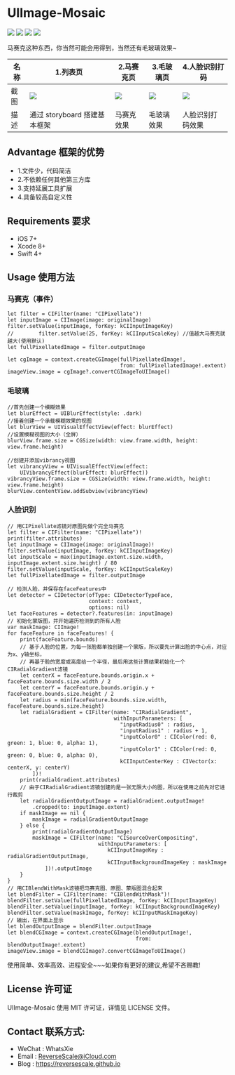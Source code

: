 # UIImage-Mosaic

![](https://img.shields.io/badge/platform-iOS-red.svg) 
![](https://img.shields.io/badge/language-Swift-orange.svg) 
![](https://img.shields.io/badge/download-2.5MB-brightgreen.svg)
![](https://img.shields.io/badge/license-MIT%20License-brightgreen.svg) 

马赛克这种东西，你当然可能会用得到，当然还有毛玻璃效果~

| 名称 |1.列表页 |2.马赛克页 |3.毛玻璃页 |4.人脸识别打码|
| ------------- | ------------- | ------------- | ------------- | ------------- |
| 截图 | ![](http://og1yl0w9z.bkt.clouddn.com/17-10-23/20562310.jpg) | ![](http://og1yl0w9z.bkt.clouddn.com/17-10-17/50454310.jpg) | ![](http://og1yl0w9z.bkt.clouddn.com/17-10-17/42310312.jpg) | ![](http://og1yl0w9z.bkt.clouddn.com/17-10-23/51071578.jpg) |
| 描述 | 通过 storyboard 搭建基本框架 | 马赛克效果 | 毛玻璃效果 | 人脸识别打码效果 |


## Advantage 框架的优势
* 1.文件少，代码简洁
* 2.不依赖任何其他第三方库
* 3.支持延展工具扩展
* 4.具备较高自定义性


## Requirements 要求
* iOS 7+
* Xcode 8+
* Swift 4+


## Usage 使用方法
### 马赛克（事件）
```
let filter = CIFilter(name: "CIPixellate")!
let inputImage = CIImage(image: originalImage)
filter.setValue(inputImage, forKey: kCIInputImageKey)
//        filter.setValue(25, forKey: kCIInputScaleKey) //值越大马赛克就越大(使用默认)
let fullPixellatedImage = filter.outputImage

let cgImage = context.createCGImage(fullPixellatedImage!,
                                    from: fullPixellatedImage!.extent)
imageView.image = cgImage?.convertCGImageToUIImage()
```
### 毛玻璃
```
//首先创建一个模糊效果
let blurEffect = UIBlurEffect(style: .dark)
//接着创建一个承载模糊效果的视图
let blurView = UIVisualEffectView(effect: blurEffect)
//设置模糊视图的大小（全屏）
blurView.frame.size = CGSize(width: view.frame.width, height: view.frame.height)

//创建并添加vibrancy视图
let vibrancyView = UIVisualEffectView(effect:
    UIVibrancyEffect(blurEffect: blurEffect))
vibrancyView.frame.size = CGSize(width: view.frame.width, height: view.frame.height)
blurView.contentView.addSubview(vibrancyView)
```
### 人脸识别
```
// 用CIPixellate滤镜对原图先做个完全马赛克
let filter = CIFilter(name: "CIPixellate")!
print(filter.attributes)
let inputImage = CIImage(image: originalImage)!
filter.setValue(inputImage, forKey: kCIInputImageKey)
let inputScale = max(inputImage.extent.size.width, inputImage.extent.size.height) / 80
filter.setValue(inputScale, forKey: kCIInputScaleKey)
let fullPixellatedImage = filter.outputImage

// 检测人脸，并保存在faceFeatures中
let detector = CIDetector(ofType: CIDetectorTypeFace,
                          context: context,
                          options: nil)
let faceFeatures = detector?.features(in: inputImage)
// 初始化蒙版图，并开始遍历检测到的所有人脸
var maskImage: CIImage!
for faceFeature in faceFeatures! {
    print(faceFeature.bounds)
    // 基于人脸的位置，为每一张脸都单独创建一个蒙版，所以要先计算出脸的中心点，对应为x、y轴坐标，
    // 再基于脸的宽度或高度给一个半径，最后用这些计算结果初始化一个CIRadialGradient滤镜
    let centerX = faceFeature.bounds.origin.x + faceFeature.bounds.size.width / 2
    let centerY = faceFeature.bounds.origin.y + faceFeature.bounds.size.height / 2
    let radius = min(faceFeature.bounds.size.width, faceFeature.bounds.size.height)
    let radialGradient = CIFilter(name: "CIRadialGradient",
                                  withInputParameters: [
                                    "inputRadius0" : radius,
                                    "inputRadius1" : radius + 1,
                                    "inputColor0" : CIColor(red: 0, green: 1, blue: 0, alpha: 1),
                                    "inputColor1" : CIColor(red: 0, green: 0, blue: 0, alpha: 0),
                                    kCIInputCenterKey : CIVector(x: centerX, y: centerY)
        ])!
    print(radialGradient.attributes)
    // 由于CIRadialGradient滤镜创建的是一张无限大小的图，所以在使用之前先对它进行裁剪
    let radialGradientOutputImage = radialGradient.outputImage!
        .cropped(to: inputImage.extent)
    if maskImage == nil {
        maskImage = radialGradientOutputImage
    } else {
        print(radialGradientOutputImage)
        maskImage = CIFilter(name: "CISourceOverCompositing",
                             withInputParameters: [
                                kCIInputImageKey : radialGradientOutputImage,
                                kCIInputBackgroundImageKey : maskImage
            ])!.outputImage
    }
}
// 用CIBlendWithMask滤镜把马赛克图、原图、蒙版图混合起来
let blendFilter = CIFilter(name: "CIBlendWithMask")!
blendFilter.setValue(fullPixellatedImage, forKey: kCIInputImageKey)
blendFilter.setValue(inputImage, forKey: kCIInputBackgroundImageKey)
blendFilter.setValue(maskImage, forKey: kCIInputMaskImageKey)
// 输出，在界面上显示
let blendOutputImage = blendFilter.outputImage
let blendCGImage = context.createCGImage(blendOutputImage!,
                                         from: blendOutputImage!.extent)
imageView.image = blendCGImage?.convertCGImageToUIImage()
```

使用简单、效率高效、进程安全~~~如果你有更好的建议,希望不吝赐教!


## License 许可证
UIImage-Mosaic 使用 MIT 许可证，详情见 LICENSE 文件。


## Contact 联系方式:
* WeChat : WhatsXie
* Email : ReverseScale@iCloud.com
* Blog : https://reversescale.github.io

